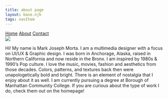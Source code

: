 ```yaml
---
title: about page
layout: base.njk
tags: navItem
---
```



<div class="topnav" id="myTopnav">
  <a href="index.html" class="active">Home</a>
  <a href="about.html">About</a>
  <a href="contact.html">Contact</a>
  </a>
</div>

    


<section class="container">
  <div>
   <img class="face" src= "images/face.png"> </a>
  </div>
<div class="aboutme">
<p>Hi! My name is Mark Joseph Morta. I am a multimedia designer with a focus on UI/UX & Graphic design. I was born in Anchorage, Alaska, raised in Northern California and now reside in the Bronx. I am inspired by 1980s & 1990’s Pop culture. I love the music, movies, fashion and aesthetics from those decades. Colors, patterns, and textures back then were unapologetically bold and bright. There is an element of nostalgia that I enjoy about it as well. I am currently pursuing a degree at Borough of Manhattan Community College.
If you are curious about the type of work I do, check them out on the homepage!   </p>
 </div>
</section>


